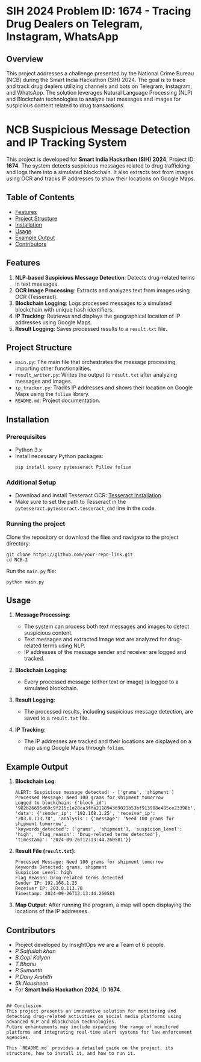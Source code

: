 # SIH 2024 Problem ID: 1674 - Tracing Drug Dealers on Telegram, Instagram, WhatsApp

## Overview

This project addresses a challenge presented by the National Crime Bureau (NCB) during the Smart India Hackathon (SIH) 2024. The goal is to trace and track drug dealers utilizing channels and bots on Telegram, Instagram, and WhatsApp. The solution leverages Natural Language Processing (NLP) and Blockchain technologies to analyze text messages and images for suspicious content related to drug transactions.

# NCB Suspicious Message Detection and IP Tracking System

This project is developed for **Smart India Hackathon (SIH) 2024**, Project ID: **1674**. The system detects suspicious messages related to drug trafficking and logs them into a simulated blockchain. It also extracts text from images using OCR and tracks IP addresses to show their locations on Google Maps.

## Table of Contents
- [Features](#features)
- [Project Structure](#project-structure)
- [Installation](#installation)
- [Usage](#usage)
- [Example Output](#example-output)
- [Contributors](#contributors)

## Features
1. **NLP-based Suspicious Message Detection**: Detects drug-related terms in text messages.
2. **OCR Image Processing**: Extracts and analyzes text from images using OCR (Tesseract).
3. **Blockchain Logging**: Logs processed messages to a simulated blockchain with unique hash identifiers.
4. **IP Tracking**: Retrieves and displays the geographical location of IP addresses using Google Maps.
5. **Result Logging**: Saves processed results to a `result.txt` file.

## Project Structure
- `main.py`: The main file that orchestrates the message processing, importing other functionalities.
- `result_writer.py`: Writes the output to `result.txt` after analyzing messages and images.
- `ip_tracker.py`: Tracks IP addresses and shows their location on Google Maps using the `folium` library.
- `README.md`: Project documentation.

## Installation

### Prerequisites
- Python 3.x
- Install necessary Python packages:
  ```
  pip install spacy pytesseract Pillow folium
  ```

### Additional Setup
- Download and install Tesseract OCR: [Tesseract Installation](https://github.com/tesseract-ocr/tesseract).
- Make sure to set the path to Tesseract in the `pytesseract.pytesseract.tesseract_cmd` line in the code.

### Running the project
Clone the repository or download the files and navigate to the project directory:

```
git clone https://github.com/your-repo-link.git
cd NCB-2
```

Run the `main.py` file:

```
python main.py
```

## Usage
1. **Message Processing**:
   - The system can process both text messages and images to detect suspicious content.
   - Text messages and extracted image text are analyzed for drug-related terms using NLP.
   - IP addresses of the message sender and receiver are logged and tracked.

2. **Blockchain Logging**:
   - Every processed message (either text or image) is logged to a simulated blockchain.

3. **Result Logging**:
   - The processed results, including suspicious message detection, are saved to a `result.txt` file.

4. **IP Tracking**:
   - The IP addresses are tracked and their locations are displayed on a map using Google Maps through `folium`.

## Example Output

1. **Blockchain Log**:
   ```
   ALERT: Suspicious message detected! - ['grams', 'shipment']
   Processed Message: Need 100 grams for shipment tomorrow
   Logged to blockchain: {'block_id': '982b26695d69c9f215c1e28ca3ffa211894369021b53bf913988e485ce23398b', 
   'data': {'sender_ip': '192.168.1.25', 'receiver_ip': '203.0.113.78', 'analysis': {'message': 'Need 100 grams for shipment tomorrow', 
   'keywords_detected': ['grams', 'shipment'], 'suspicion_level': 'high', 'flag_reason': 'Drug-related terms detected'}, 
   'timestamp': '2024-09-26T12:13:44.260581'}}
   ```

2. **Result File (`result.txt`)**:
   ```
   Processed Message: Need 100 grams for shipment tomorrow
   Keywords Detected: grams, shipment
   Suspicion Level: high
   Flag Reason: Drug-related terms detected
   Sender IP: 192.168.1.25
   Receiver IP: 203.0.113.78
   Timestamp: 2024-09-26T12:13:44.260581
   ```

3. **Map Output**:
   After running the program, a map will open displaying the locations of the IP addresses.

## Contributors
- Project developed by InsightOps we are a Team of 6 people.
- *P.Saifullah khan*
- *B.Gopi Kalyan*
- *T.Bhanu*
- *P.Sumanth*
- *P.Dany Arshith*
- *Sk.Nousheen*
- For **Smart India Hackathon 2024**, ID **1674**.
```

## Conclusion
This project presents an innovative solution for monitoring and detecting drug-related activities on social media platforms using advanced NLP and Blockchain technologies.
Future enhancements may include expanding the range of monitored platforms and integrating real-time alert systems for law enforcement agencies.

This `README.md` provides a detailed guide on the project, its structure, how to install it, and how to run it.
